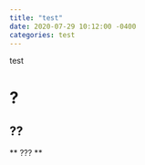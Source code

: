 ```yaml
---
title: "test"
date: 2020-07-29 10:12:00 -0400
categories: test
---
```


test

# ?  
## ??  
** ??? **  
